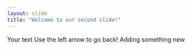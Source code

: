 ```yaml
---
layout: slide
title: "Welcome to our second slide!"
---
```

Your text
Use the left arrow to go back!
Adding something new
